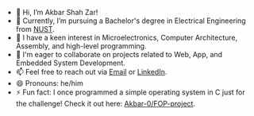 - 👋 Hi, I’m Akbar Shah Zar!
- 🌱 Currently, I’m pursuing a Bachelor's degree in Electrical Engineering from [NUST](nust.edu.pk).
- 👀 I have a keen interest in Microelectronics, Computer Architecture, Assembly, and high-level programming.
- 💞 I'm eager to collaborate on projects related to Web, App, and Embedded System Development.
- 📫 Feel free to reach out via [Email](mailto:amughal.bee23seecs@seecs.edu.pk) or [LinkedIn](www.linkedin.com/in/akbar-shah-zar-a44b11291).
- 😄 Pronouns: he/him
- ⚡ Fun fact: I once programmed a simple operating system in C just for the challenge! Check it out here: [Akbar-0/FOP-project](https://github.com/Akbar-0/FOP-project).
<!---
Akbar-0/Akbar-0 is a ✨ special ✨ repository because its `README.md` (this file) appears on your GitHub profile.
You can click the Preview link to take a look at your changes.
--->
